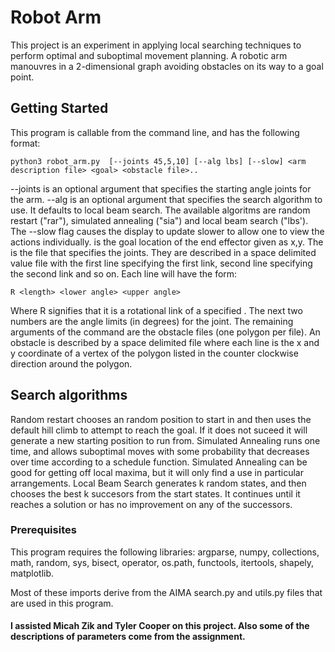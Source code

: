 # Robot Arm
This project is an experiment in applying local searching techniques to perform optimal and suboptimal movement planning. A robotic arm manouvres in a 2-dimensional graph avoiding obstacles on its way to a goal point.
## Getting Started

This program is callable from the command line, and has the following format:
```
python3 robot_arm.py  [--joints 45,5,10] [--alg lbs] [--slow] <arm description file> <goal> <obstacle file>..
```
--joints is an optional argument that specifies the starting angle joints for the arm. --alg is an optional argument that specifies the search algorithm to use. It defaults to local beam search. The available algoritms are random restart ("rar"), simulated annealing ("sia") and local beam search ("lbs'). The --slow flag causes the display to update slower to allow one to view the actions individually. <goal> is the goal location of the end effector given as x,y. The <arm description file> is the file that specifies the joints. They are described in a space delimited value file with the first line specifying the first link, second line specifying the second link and so on.  Each line will have the form:
```
R <length> <lower angle> <upper angle>
```
Where R signifies that it is a rotational link of a specified <length>.  The next two numbers are the angle limits (in degrees) for the joint. The remaining arguments of the command are the obstacle files (one polygon per file). An obstacle is described by a space delimited file where each line is the x and y coordinate of a vertex of the polygon listed in the counter clockwise direction around the polygon.
  
## Search algorithms
Random restart chooses an random position to start in and then uses the default hill climb to attempt to reach the goal. If it does not suceed it will generate a new starting position to run from. Simulated Annealing runs one time, and allows suboptimal moves with some probability that decreases over time according to a schedule function. Simulated Annealing can be good for getting off local maxima, but it will only find a use in particular arrangements. Local Beam Search generates k random states, and then chooses the best k succesors from the start states. It continues until it reaches a solution or has no improvement on any of the successors.

### Prerequisites
This program requires the following libraries: argparse, numpy, collections, math,  random, sys, bisect, operator,
os.path, functools, itertools, shapely, matplotlib.

Most of these imports derive from the AIMA search.py and utils.py files that are used in this program.

#### I assisted Micah Zik and Tyler Cooper on this project. Also some of the descriptions of parameters come from the assignment.
